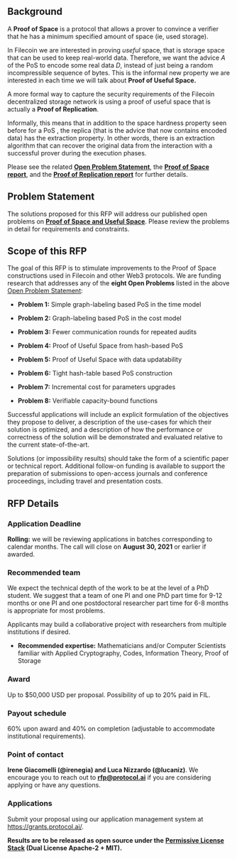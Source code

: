 ## **Background**

A **Proof of Space** is a protocol that allows a prover to convince a
verifier that he has a minimum specified amount of space (ie, used
storage).

In Filecoin we are interested in proving *useful* space, that is storage
space that can be used to keep real-world data. Therefore, we want the
advice *A* of the PoS to encode some real data *D*, instead of just
being a random incompressible sequence of bytes. This is the informal
new property we are interested in each time we will talk about **Proof
of Useful Space.**

A more formal way to capture the security requirements of the Filecoin
decentralized storage network is using a proof of useful space that is
actually a **Proof of Replication**.

Informally, this means that in addition to the space hardness property
seen before for a PoS , the replica (that is the advice that now
contains encoded data) has the extraction property. In other words,
there is an extraction algorithm that can recover the original data from
the interaction with a successful prover during the execution phases.

Please see the related [**Open Problem
Statement**](https://github.com/protocol/CryptoNetLab/blob/main/open_problems/Proof-of-Space_and_Useful_Space_Open_Problems.md),
the [**Proof of Space
report**](https://eprint.iacr.org/2013/796.pdf), and the [**Proof
of Replication report**](https://eprint.iacr.org/2018/678) for
further details.

## **Problem Statement**

The solutions proposed for this RFP will address our published open
problems on [**Proof of Space and Useful
Space**](https://github.com/protocol/CryptoNetLab/blob/main/open_problems/Proof-of-Space_and_Useful_Space_Open_Problems.md).
Please review the problems in detail for requirements and constraints.

## **Scope of this RFP**

The goal of this RFP is to stimulate improvements to the Proof of Space
constructions used in Filecoin and other Web3 protocols. We are funding
research that addresses any of the **eight Open Problems** listed in the
above [Open Problem
Statement](https://github.com/protocol/CryptoNetLab/blob/main/open_problems/Proof-of-Space_and_Useful_Space_Open_Problems.md):

-   **Problem 1:** Simple graph-labeling based PoS in the time model

-   **Problem 2:** Graph-labeling based PoS in the cost model

-   **Problem 3:** Fewer communication rounds for repeated audits

-   **Problem 4:** Proof of Useful Space from hash-based PoS

-   **Problem 5:** Proof of Useful Space with data updatability

-   **Problem 6:** Tight hash-table based PoS construction

-   **Problem 7:** Incremental cost for parameters upgrades

-   **Problem 8:** Verifiable capacity-bound functions

Successful applications will include an explicit formulation of the
objectives they propose to deliver, a description of the use-cases for
which their solution is optimized, and a description of how the
performance or correctness of the solution will be demonstrated and
evaluated relative to the current state-of-the-art.

Solutions (or impossibility results) should take the form of a
scientific paper or technical report. Additional follow-on funding is
available to support the preparation of submissions to open-access
journals and conference proceedings, including travel and presentation
costs.

## **RFP Details**

### **Application Deadline**

**Rolling:** we will be reviewing applications in batches corresponding
to calendar months. The call will close on **August 30, 2021** or
earlier if awarded.

### **Recommended team**

We expect the technical depth of the work to be at the level of a PhD
student. We suggest that a team of one PI and one PhD part time for 9-12
months or one PI and one postdoctoral researcher part time for 6-8
months is appropriate for most problems.

Applicants may build a collaborative project with researchers from
multiple institutions if desired.

-   **Recommended expertise:** Mathematicians and/or Computer Scientists
 familiar with Applied Cryptography, Codes, Information Theory,
 Proof of Storage

### **Award**

Up to $50,000 USD per proposal. Possibility of up to 20% paid in FIL.

### **Payout schedule**

60% upon award and 40% on completion (adjustable to accommodate
institutional requirements).

### **Point of contact**

**Irene Giacomelli (@irenegia) and Luca Nizzardo (@lucaniz)**. We
encourage you to reach out to **rfp@protocol.ai** if you are considering
applying or have any questions.

### **Applications** 

Submit your proposal using our application management system at 
https://grants.protocol.ai/.

**Results are to be released as open source under the** **[Permissive
License
Stack](https://protocol.ai/blog/announcing-the-permissive-license-stack/)
(Dual License Apache-2 + MIT).**

